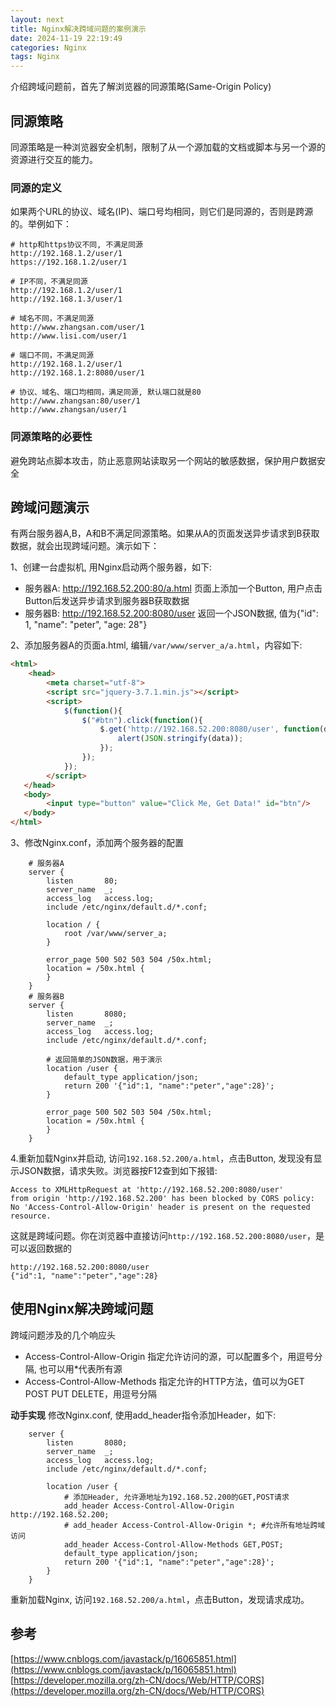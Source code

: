 ```yaml
---
layout: next
title: Nginx解决跨域问题的案例演示
date: 2024-11-19 22:19:49
categories: Nginx
tags: Nginx
---
```


介绍跨域问题前，首先了解浏览器的同源策略(Same-Origin Policy)

## 同源策略
同源策略是一种浏览器安全机制，限制了从一个源加载的文档或脚本与另一个源的资源进行交互的能力。

### 同源的定义
如果两个URL的协议、域名(IP)、端口号均相同，则它们是同源的，否则是跨源的。举例如下：
<!-- more -->
```
# http和https协议不同, 不满足同源
http://192.168.1.2/user/1
https://192.168.1.2/user/1

# IP不同，不满足同源
http://192.168.1.2/user/1
http://192.168.1.3/user/1

# 域名不同，不满足同源
http://www.zhangsan.com/user/1
http://www.lisi.com/user/1

# 端口不同，不满足同源
http://192.168.1.2/user/1
http://192.168.1.2:8080/user/1

# 协议、域名、端口均相同，满足同源, 默认端口就是80
http://www.zhangsan:80/user/1
http://www.zhangsan/user/1
```
### 同源策略的必要性
避免跨站点脚本攻击，防止恶意网站读取另一个网站的敏感数据，保护用户数据安全

## 跨域问题演示
有两台服务器A,B，A和B不满足同源策略。如果从A的页面发送异步请求到B获取数据，就会出现跨域问题。演示如下：

1、创建一台虚拟机, 用Nginx启动两个服务器，如下:
* 服务器A: http://192.168.52.200:80/a.html 页面上添加一个Button, 用户点击Button后发送异步请求到服务器B获取数据
* 服务器B: http://192.168.52.200:8080/user 返回一个JSON数据, 值为{"id": 1, "name": "peter", "age: 28"}

2、添加服务器A的页面a.html, 编辑`/var/www/server_a/a.html`，内容如下:
```html
<html>
    <head>
        <meta charset="utf-8">
        <script src="jquery-3.7.1.min.js"></script>
        <script>
            $(function(){
                $("#btn").click(function(){
                    $.get('http://192.168.52.200:8080/user', function(data){
                        alert(JSON.stringify(data));
                    });
                });
            });
        </script>
   </head>
   <body>
        <input type="button" value="Click Me, Get Data!" id="btn"/>
   </body>
</html>
```

3、修改Nginx.conf，添加两个服务器的配置
```
    # 服务器A
    server {
        listen       80;
        server_name  _;
        access_log   access.log;
        include /etc/nginx/default.d/*.conf;

        location / {
            root /var/www/server_a;
        }

        error_page 500 502 503 504 /50x.html;
        location = /50x.html {
        }
    }
    # 服务器B
    server {
        listen       8080;
        server_name  _;
        access_log   access.log;
        include /etc/nginx/default.d/*.conf;

        # 返回简单的JSON数据，用于演示
        location /user {
            default_type application/json;
            return 200 '{"id":1, "name":"peter","age":28}';
        }

        error_page 500 502 503 504 /50x.html;
        location = /50x.html {
        }
    }
```

4.重新加载Nginx并启动, 访问`192.168.52.200/a.html`，点击Button, 发现没有显示JSON数据，请求失败。浏览器按F12查到如下报错:
```
Access to XMLHttpRequest at 'http://192.168.52.200:8080/user' 
from origin 'http://192.168.52.200' has been blocked by CORS policy: 
No 'Access-Control-Allow-Origin' header is present on the requested resource.
```
这就是跨域问题。你在浏览器中直接访问`http://192.168.52.200:8080/user`，是可以返回数据的
```
http://192.168.52.200:8080/user
{"id":1, "name":"peter","age":28}
```

## 使用Nginx解决跨域问题
跨域问题涉及的几个响应头
* Access-Control-Allow-Origin 指定允许访问的源，可以配置多个，用逗号分隔, 也可以用*代表所有源
* Access-Control-Allow-Methods 指定允许的HTTP方法，值可以为GET POST PUT DELETE，用逗号分隔

**动手实现**
修改Nginx.conf, 使用add_header指令添加Header，如下:
```
    server {
        listen       8080;
        server_name  _;
        access_log   access.log;
        include /etc/nginx/default.d/*.conf;

        location /user {
			# 添加Header, 允许源地址为192.168.52.200的GET,POST请求
            add_header Access-Control-Allow-Origin http://192.168.52.200;	
			# add_header Access-Control-Allow-Origin *; #允许所有地址跨域访问
            add_header Access-Control-Allow-Methods GET,POST;
            default_type application/json;
            return 200 '{"id":1, "name":"peter","age":28}';
        }
    }
```
重新加载Nginx, 访问`192.168.52.200/a.html`，点击Button，发现请求成功。

## 参考
[https://www.cnblogs.com/javastack/p/16065851.html](https://www.cnblogs.com/javastack/p/16065851.html)
[https://developer.mozilla.org/zh-CN/docs/Web/HTTP/CORS](https://developer.mozilla.org/zh-CN/docs/Web/HTTP/CORS)